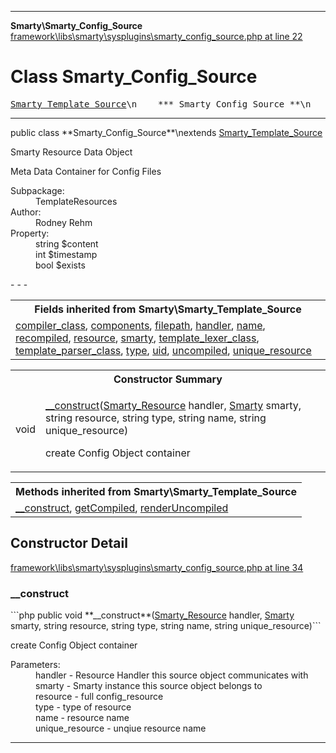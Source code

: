 - - -

**Smarty\Smarty_Config_Source**
<a href="https://github.com/JeyDotC/Hirudo-docs/blob/master/source/framework/libs/smarty/sysplugins/smarty_config_source.php.md#line22" class="location">framework\libs\smarty\sysplugins\smarty_config_source.php at line 22</a>

# Class Smarty_Config_Source #

<pre class="tree"><a href="https://github.com/JeyDotC/Hirudo-docs/blob/master/smarty/smarty_template_source.html">Smarty_Template_Source</a>\n    *** Smarty_Config_Source **\n</pre>

- - -

<p class="signature">public  class **Smarty_Config_Source**\nextends <a href="https://github.com/JeyDotC/Hirudo-docs/blob/master/smarty/smarty_template_source.html">Smarty_Template_Source</a>

</p>

<div class="comment" id="overview_description"><p>Smarty Resource Data Object</p><p>Meta Data Container for Config Files</p></div>

<dl>
<dt>Subpackage:</dt>
<dd>TemplateResources</dd>
<dt>Author:</dt>
<dd>Rodney Rehm</dd>
<dt>Property:</dt>
<dd>string $content</dd>
<dd>int $timestamp</dd>
<dd>bool $exists</dd>
</dl>
- - -

<table class="inherit">
<tr><th colspan="2">Fields inherited from Smarty\Smarty_Template_Source</th></tr>
<tr><td><a href="https://github.com/JeyDotC/Hirudo-docs/blob/master/smarty/smarty_template_source.html#compiler_class">compiler_class</a>, <a href="https://github.com/JeyDotC/Hirudo-docs/blob/master/smarty/smarty_template_source.html#components">components</a>, <a href="https://github.com/JeyDotC/Hirudo-docs/blob/master/smarty/smarty_template_source.html#filepath">filepath</a>, <a href="https://github.com/JeyDotC/Hirudo-docs/blob/master/smarty/smarty_template_source.html#handler">handler</a>, <a href="https://github.com/JeyDotC/Hirudo-docs/blob/master/smarty/smarty_template_source.html#name">name</a>, <a href="https://github.com/JeyDotC/Hirudo-docs/blob/master/smarty/smarty_template_source.html#recompiled">recompiled</a>, <a href="https://github.com/JeyDotC/Hirudo-docs/blob/master/smarty/smarty_template_source.html#resource">resource</a>, <a href="https://github.com/JeyDotC/Hirudo-docs/blob/master/smarty/smarty_template_source.html#smarty">smarty</a>, <a href="https://github.com/JeyDotC/Hirudo-docs/blob/master/smarty/smarty_template_source.html#template_lexer_class">template_lexer_class</a>, <a href="https://github.com/JeyDotC/Hirudo-docs/blob/master/smarty/smarty_template_source.html#template_parser_class">template_parser_class</a>, <a href="https://github.com/JeyDotC/Hirudo-docs/blob/master/smarty/smarty_template_source.html#type">type</a>, <a href="https://github.com/JeyDotC/Hirudo-docs/blob/master/smarty/smarty_template_source.html#uid">uid</a>, <a href="https://github.com/JeyDotC/Hirudo-docs/blob/master/smarty/smarty_template_source.html#uncompiled">uncompiled</a>, <a href="https://github.com/JeyDotC/Hirudo-docs/blob/master/smarty/smarty_template_source.html#unique_resource">unique_resource</a></td></tr></table>

<table id="summary_constructor">
<tr><th colspan="2">Constructor Summary</th></tr>
<tr>
<td class="type"> void</td>
<td class="description"><p class="name"><a href="#__construct()">__construct</a>(<a href="../smarty/smarty_resource.html">Smarty_Resource</a> handler, <a href="../smarty/smarty.html">Smarty</a> smarty, string resource, string type, string name, string unique_resource)</p><p class="description">create Config Object container</p></td>
</tr>
</table>

<table class="inherit">
<tr><th colspan="2">Methods inherited from Smarty\Smarty_Template_Source</th></tr>
<tr><td><a href="https://github.com/JeyDotC/Hirudo-docs/blob/master/smarty/smarty_template_source.html#__construct()">__construct</a>, <a href="https://github.com/JeyDotC/Hirudo-docs/blob/master/smarty/smarty_template_source.html#getCompiled()">getCompiled</a>, <a href="https://github.com/JeyDotC/Hirudo-docs/blob/master/smarty/smarty_template_source.html#renderUncompiled()">renderUncompiled</a></td></tr></table>

<h2 id="detail_method">Constructor Detail</h2>
<a href="https://github.com/JeyDotC/Hirudo-docs/blob/master/source/framework/libs/smarty/sysplugins/smarty_config_source.php.md#line34" class="location">framework\libs\smarty\sysplugins\smarty_config_source.php at line 34</a>

<h3 id="__construct()">__construct</h3>
```php
public  void **__construct**(<a href="../smarty/smarty_resource.html">Smarty_Resource</a> handler, <a href="../smarty/smarty.html">Smarty</a> smarty, string resource, string type, string name, string unique_resource)```
<div class="details">
<p>create Config Object container</p><dl>
<dt>Parameters:</dt>
<dd>handler - Resource Handler this source object communicates with</dd>
<dd>smarty - Smarty instance this source object belongs to</dd>
<dd>resource - full config_resource</dd>
<dd>type - type of resource</dd>
<dd>name - resource name</dd>
<dd>unique_resource - unqiue resource name</dd>
</dl>
</div>

- - -

